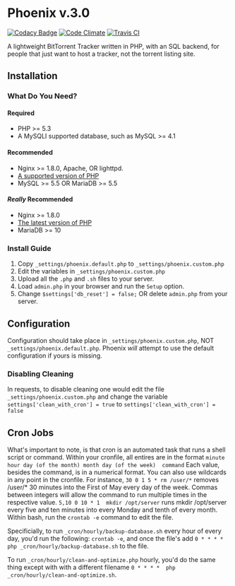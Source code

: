# Phoenix v.3.0

[![Codacy Badge](https://api.codacy.com/project/badge/10f5af9881b4412093e91d68086fd468)](https://www.codacy.com/app/lewisgoddard/phoenix)
[![Code Climate](https://codeclimate.com/github/eustasy/phoenix/badges/gpa.svg)](https://codeclimate.com/github/eustasy/phoenix)
[![Travis CI](https://travis-ci.org/eustasy/phoenix.svg)](https://travis-ci.org/eustasy/phoenix)

A lightweight BitTorrent Tracker written in PHP, with an SQL backend, for people that just want to host a tracker, not the torrent listing site.

## Installation

### What Do You Need?

#### Required
* PHP >= 5.3
* A MySQLI supported database, such as MySQL >= 4.1

#### Recommended
* Nginx >= 1.8.0, Apache, OR lighttpd.
* [A supported version of PHP](http://php.net/supported-versions.php)
* MySQL >= 5.5 OR MariaDB >= 5.5

#### _Really_ Recommended
* Nginx >= 1.8.0
* [The latest version of PHP](http://php.net/supported-versions.php)
* MariaDB >= 10

### Install Guide
1. Copy `_settings/phoenix.default.php` to `_settings/phoenix.custom.php`
2. Edit the variables in `_settings/phoenix.custom.php`
2. Upload all the `.php` and `.sh` files to your server.
4. Load `admin.php` in your browser and run the `Setup` option.
5. Change `$settings['db_reset'] = false;` OR delete `admin.php` from your server.

## Configuration
Configuration should take place in `_settings/phoenix.custom.php`, NOT `_settings/phoenix.default.php`. Phoenix _will_ attempt to use the default configuration if yours is missing.

### Disabling Cleaning
In requests, to disable cleaning one would edit the file `_settings/phoenix.custom.php` and change the variable `settings['clean_with_cron'] = true` to `settings['clean_with_cron'] = false`

## Cron Jobs
What's important to note, is that cron is an automated task that runs a shell script or command.
Within your cronfile, all entires are in the format `minute hour day (of the month) month day (of the week)  command`
Each value, besides the command, is in a numerical format.  You can also use wildcards in any point in the cronfile.
For instance, `30 0 1 5 * rm /user/*` removes /user/* 30 minutes into the First of May every day of the week. 
Commas between integers will allow the command to run multiple times in the respective value.
`5,10 0 10 * 1  mkdir /opt/server` runs mkdir /opt/server every five and ten minutes into every Monday and tenth of every month.
Within bash, run the `crontab -e` command to edit the file.

Specificially, to run `_cron/hourly/backup-database.sh` every hour of every day, you'd run the following:
`crontab -e`, and once the file's add `0 * * * *  php _cron/hourly/backup-database.sh` to the file.

To run `_cron/hourly/clean-and-optimize.php` hourly, you'd do the same thing except with with a different filename
`0 * * * *  php _cron/hourly/clean-and-optimize.sh`.  


